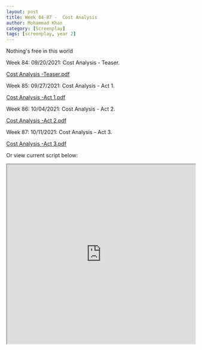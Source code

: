 ```yaml
---
layout: post
title: Week 84-87 -  Cost Analysis
author: Mohammad Khan
category: [Screenplay]
tags: [screenplay, year 2]
---
```

Nothing's free in this world

<p>Week 84: 09/20/2021: Cost Analysis - Teaser.</p>
<p><a href="https://drive.google.com/file/d/1IVgXB4IxcDys76_Tv-nWBGs8RXI6epNm/view?usp=sharing">
 Cost Analysis -Teaser.pdf</a></p> 

<p>Week 85: 09/27/2021: Cost Analysis - Act 1.</p>
<p><a href="https://drive.google.com/file/d/1gQXCPuksmPRg1BAiMpbUvc_8AcYMJdug/view?usp=sharing">Cost Analysis -Act 1.pdf</a></p>

<p>Week 86: 10/04/2021: Cost Analysis - Act 2.</p>
<p><a href="https://drive.google.com/file/d/1PgsFV1CFrGkTMg_v5kTkFZ0WmGYAUMZi/view?usp=sharing">Cost Analysis -Act 2.pdf</a></p>

<p>Week 87: 10/11/2021: Cost Analysis - Act 3.</p>
<p><a href="https://drive.google.com/file/d/1c0KgOCyHTKm_mxWloOLbZRsOqi75MmKL/view?usp=sharing">Cost Analysis -Act 3.pdf</a></p>


Or view current script below: 
<iframe src="https://drive.google.com/file/d/15igV-WuIYb23Ynyg-yGI7tzF2yijeV-S/preview" width="100%" height="480" allow="autoplay"></iframe>